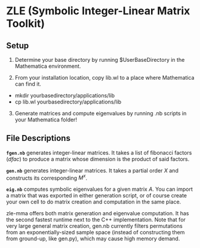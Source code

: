 # ZLE (Symbolic Integer-Linear Matrix Toolkit)


## Setup

1. Determine your base directory by running $UserBaseDirectory in the Mathematica environment.
   
2. From your installation location, copy lib.wl to a place where Mathematica can find it.
  - mkdir yourbasedirectory/applications/lib
  - cp lib.wl yourbasedirectory/applications/lib
    
3. Generate matrices and compute eigenvalues by running .nb scripts in your Mathematica folder!

## File Descriptions

**`fgen.nb`** generates integer-linear matrices. It takes a list of fibonacci factors ($dfac$) to produce a matrix whose dimension is the product of said factors.

**`gen.nb`** generates integer-linear matrices. It takes a partial order $X$ and constructs its corresponding $M^x$.

**`eig.nb`** computes symbolic eigenvalues for a given matrix $A$. You can import a matrix that was exported in either generation script, or of course create your own cell to do matrix creation and computation in the same place.

zle-mma offers both matrix generation and eigenvalue computation. It has the second fastest runtime next to the C++ implementation. Note that for very large general matrix creation, gen.nb currently filters permutations from an exponentially-sized sample space (instead of constructing them from ground-up, like gen.py), which may cause high memory demand.
